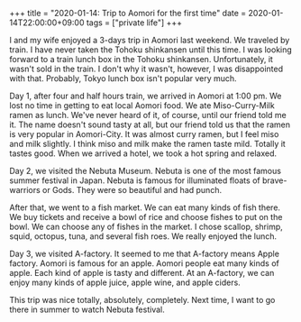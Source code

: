 +++
title =  "2020-01-14: Trip to Aomori for the first time"
date = 2020-01-14T22:00:00+09:00
tags = ["private life"]
+++

I and my wife enjoyed a 3-days trip in Aomori last weekend.
We traveled by train.
I have never taken the Tohoku shinkansen until this time.
I was looking forward to a train lunch box in the Tohoku shinkansen.
Unfortunately, it wasn't sold in the train.
I don't why it wasn't, however, I was disappointed with that.
Probably, Tokyo lunch box isn't popular very much.

Day 1, after four and half hours train, we arrived in Aomori at 1:00 pm.
We lost no time in getting to eat local Aomori food.
We ate Miso-Curry-Milk ramen as lunch.
We've never heard of it, of course, until our friend told me it.
The name doesn't sound tasty at all,
but our friend told us that the ramen is very popular in Aomori-City.
It was almost curry ramen, but I feel miso and milk slightly.
I think miso and milk make the ramen taste mild.
Totally it tastes good.
When we arrived a hotel, we took a hot spring and relaxed.

Day 2, we visited the Nebuta Museum.
Nebuta is one of the most famous summer festival in Japan.
Nebuta is famous for illuminated floats of brave-warriors or Gods.
They were so beautiful and had punch.

After that, we went to a fish market.
We can eat many kinds of fish there.
We buy tickets and receive a bowl of rice and choose fishes to put on the bowl.
We can choose any of fishes in the market.
I chose scallop, shrimp, squid, octopus, tuna, and several fish roes.
We really enjoyed the lunch.

Day 3, we visited A-factory.
It seemed to me that A-factory means Apple factory.
Aomori is famous for an apple.
Aomori people eat many kinds of apple.
Each kind of apple is tasty and different.
At an A-factory, we can enjoy many kinds of apple juice, apple wine, and apple ciders.

This trip was nice totally, absolutely, completely. 
Next time, I want to go there in summer to watch Nebuta festival.
